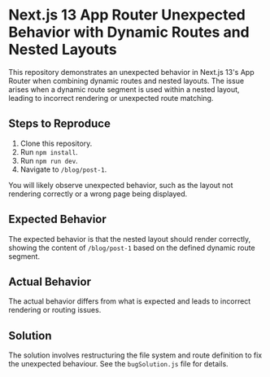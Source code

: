 # Next.js 13 App Router Unexpected Behavior with Dynamic Routes and Nested Layouts

This repository demonstrates an unexpected behavior in Next.js 13's App Router when combining dynamic routes and nested layouts.  The issue arises when a dynamic route segment is used within a nested layout, leading to incorrect rendering or unexpected route matching.

## Steps to Reproduce

1. Clone this repository.
2. Run `npm install`.
3. Run `npm run dev`.
4. Navigate to `/blog/post-1`.

You will likely observe unexpected behavior, such as the layout not rendering correctly or a wrong page being displayed. 

## Expected Behavior

The expected behavior is that the nested layout should render correctly, showing the content of `/blog/post-1` based on the defined dynamic route segment.

## Actual Behavior

The actual behavior differs from what is expected and leads to incorrect rendering or routing issues. 

## Solution
The solution involves restructuring the file system and route definition to fix the unexpected behaviour. See the `bugSolution.js` file for details.